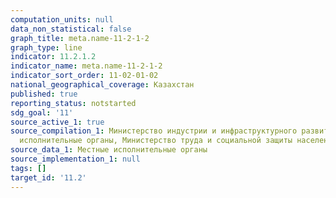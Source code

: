 ```yaml
---
computation_units: null
data_non_statistical: false
graph_title: meta.name-11-2-1-2
graph_type: line
indicator: 11.2.1.2
indicator_name: meta.name-11-2-1-2
indicator_sort_order: 11-02-01-02
national_geographical_coverage: Казахстан
published: true
reporting_status: notstarted
sdg_goal: '11'
source_active_1: true
source_compilation_1: Министерство индустрии и инфраструктурного развития РК, Местные
  исполнительные органы, Министерство труда и социальной защиты населения РК
source_data_1: Местные исполнительные органы
source_implementation_1: null
tags: []
target_id: '11.2'
---
```

